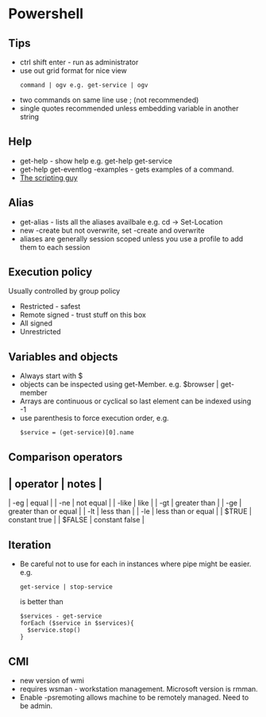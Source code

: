 # Powershell 

## Tips
* ctrl shift enter - run as administrator
* use out grid format for nice view
  ```
  command | ogv e.g. get-service | ogv
  ```
* two commands on same line use ; (not recommended)
* single quotes recommended unless embedding variable in another string

## Help  
* get-help - show help e.g. get-help get-service
* get-help get-eventlog -examples - gets examples of a command.
* [The scripting guy](https://blogs.technet.microsoft.com/heyscriptingguy/)

## Alias  
* get-alias - lists all the aliases availbale e.g. cd -> Set-Location
* new -create but not overwrite, set -create and overwrite 
* aliases are generally session scoped unless you use a profile to add them to each session

## Execution policy
Usually controlled by group policy
*  Restricted - safest
*  Remote signed - trust stuff on this box
*  All signed
*  Unrestricted

## Variables and objects
* Always start with $
* objects can be inspected using get-Member.  e.g. $browser | get-member
* Arrays are continuous or cyclical so last element can be indexed using -1
* use parenthesis to force execution order, e.g.
  ```
  $service = (get-service)[0].name
  ```

## Comparison operators
| operator | notes |
--------------------
| -eg      | equal     |
| -ne      | not equal |
| -like    | like |
| -gt      | greater than |
| -ge      | greater than or equal |
| -lt      | less than |
| -le      | less than or equal |
| $TRUE    | constant true |
| $FALSE   | constant false |

## Iteration
* Be careful not to use for each in instances where pipe might be easier.  e.g.
  ```
  get-service | stop-service
  ```
  
  is better than
  
  ```
  $services - get-service
  forEach ($service in $services){
    $service.stop()
  }
  ```

## CMI
* new version of wmi
* requires wsman - workstation management. Microsoft version is rmman.
* Enable -psremoting allows machine to be remotely managed.  Need to be admin.



